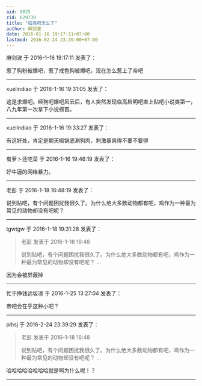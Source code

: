 ```yaml
---
aid: 9025
zid: 629739
title: "临高吧怎么了"
author: 麻剑波
date: 2016-01-16 19:17:11+07:00
lastmod: 2016-02-24 23:39:00+07:00
---
```


麻剑波 于 2016-1-16 19:17:11 发表了：

惹了狗粉被爆吧，惹了戒色狗被爆吧，现在怎么惹上了帝吧

---

xuelindiao 于 2016-1-16 19:31:05 发表了：

这是求爆吧。经狗吧爆吧风云后，有人突然发现临高启明吧直上贴吧小说类第一，八九年第一次拿下小说榜首。

---

xuelindiao 于 2016-1-16 19:33:27 发表了：

有这好处，肯定是朝天椒锅底涮狗肉，刺激暴爽得不要不要得

---

有萝卜还吃菜 于 2016-1-16 19:46:19 发表了：

好牛逼的网络暴力。

---

老彭 于 2016-1-18 16:48:19 发表了：

说到贴吧，有个问题困扰我很久了。为什么绝大多数动物都有吧，鸡作为一种最为常见的动物却没有吧呢？

---

tgwtgw 于 2016-1-18 19:31:28 发表了：

> 老彭 发表于 2016-1-18 16:48
>
> 说到贴吧，有个问题困扰我很久了。为什么绝大多数动物都有吧，鸡作为一种最为常见的动物却没有吧呢？ ...

因为会被屏蔽掉

---

忙于挣钱远坂凛 于 2016-1-25 13:27:04 发表了：

帝吧会在乎这种小吧？

---

plhsj 于 2016-2-24 23:39:29 发表了：

> 老彭 发表于 2016-1-18 16:48
>
> 说到贴吧，有个问题困扰我很久了。为什么绝大多数动物都有吧，鸡作为一种最为常见的动物却没有吧呢？ ...

哈哈哈哈哈哈哈哈就是啊为什么呢！？

---
